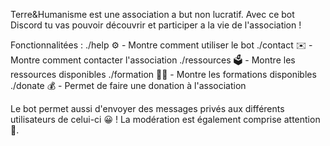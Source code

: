 Terre&Humanisme est une association a but non lucratif. Avec ce bot Discord tu vas pouvoir découvrir 
et participer a la vie de l'association !

Fonctionnalitées : 
./help ⚙️ - Montre comment utiliser le bot 
./contact ✉️ - Montre comment contacter l'association 
./ressources 🗳️ - Montre les ressources disponibles 
./formation 👩‍💼 - Montre les formations disponibles 
./donate 💰 - Permet de faire une donation à l'association 

Le bot permet aussi d'envoyer des messages privés aux différents utilisateurs de celui-ci 😀 ! 
La modération est également comprise attention 🚓.

